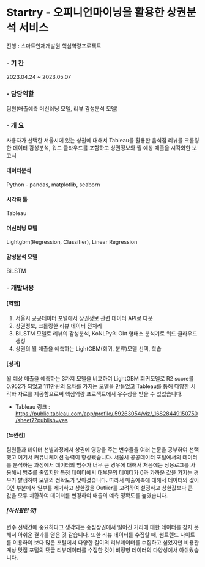 # Startry - 오피니언마이닝을 활용한 상권분석 서비스
진행 : 스마트인재개발원 핵심역량프로젝트

### - 기   간
2023.04.24 ~ 2023.05.07

### - 담당역할
팀원(매출예측 머신러닝 모델, 리뷰 감성분석 모델)

### - 개   요
사용자가 선택한 서울시에 있는 상권에 대해서 Tableau를 활용한 음식점 리뷰를 크롤링한 데이터 감성분석, 워드 클라우드를 포함하고 상권정보와 월 예상 매출을 시각화한 보고서

#### 데이터분석
Python - pandas, matplotlib, seaborn
#### 시각화 툴
Tableau
#### 머신러닝 모델
Lightgbm(Regression, Classifier), Linear Regression
#### 감성분석 모델
BiLSTM 

### - 개발내용
#### [역할]
1. 서울시 공공데이터 포털에서 상권정보 관련 데이터 API로 다운
2. 상권정보, 크롤링한 리뷰 데이터 전처리
3. BiLSTM 모델로 리뷰의 감성분석, KoNLPy의 Okt 형태소 분석기로 워드 클라우드 생성
4. 상권의 월 매출을 예측하는 LightGBM(회귀, 분류)모델 선택, 학습

#### [성과]
 월 예상 매출을 예측하는 3가지 모델을 비교하여 LightGBM 회귀모델로 R2 score를 0.952가 되었고 111만원의 오차를 가지는 모델을 만들었고 Tableau를 통해 다양한 시각화 자료를 제공함으로써 핵심역량 프로젝트에서 우수상을 받을 수 있었습니다.
 * Tableau 링크 : https://public.tableau.com/app/profile/.59263054/viz/_16828449150750/sheet7?publish=yes

#### [느낀점]
 팀원들과 데이터 선별과정에서 상권에 영향을 주는 변수들을 여러 논문을 공부하여 선택했고 여기서 커뮤니케이션 능력이 향상됐습니다. 서울시 공공데이터 포털에서의 데이터를 분석하는 과정에서 데이터의 범주가 너무 큰 경우에 대해서 처음에는 상용로그를 사용해서 범주를 줄였지만 특정 데이터에서 대부분의 데이터가 0과 가까운 값을 가지는 경우가 발생하여 모델의 정확도가 낮아졌습니다. 따라서 매출예측에 대해서 데이터의 값이 0인 부분에서 일부를 제거하고 상한값을 Outlier를 고려하여 설정하고 상한값보다 큰 값을 모두 치환하여 데이터를 변경하여 매출의 예측 정확도를 높였습니다.
 
##### [아쉬웠던 점]
 변수 선택간에 중요하다고 생각되는 중심상권에서 떨어진 거리에 대한 데이터를 찾지 못해서 아쉬운 결과를 얻은 것 같습니다. 또한 리뷰 데이터를 수집할 때, 썸트렌드 사이트를 이용하여 보다 많은 포털에서 다양한 길이의 리뷰데이터를 수집하고 싶었지만 비용관계상 맛집 포털의 댓글 리뷰데이터를 수집한 것이 비정형 데이터의 다양성에서 아쉬웠습니다.
